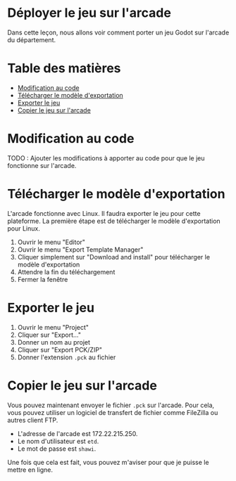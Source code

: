 # Déployer le jeu sur l'arcade <!-- omit in toc -->
Dans cette leçon, nous allons voir comment porter un jeu Godot sur l'arcade du département.

# Table des matières <!-- omit in toc -->
- [Modification au code](#modification-au-code)
- [Télécharger le modèle d'exportation](#télécharger-le-modèle-dexportation)
- [Exporter le jeu](#exporter-le-jeu)
- [Copier le jeu sur l'arcade](#copier-le-jeu-sur-larcade)

# Modification au code
TODO : Ajouter les modifications à apporter au code pour que le jeu fonctionne sur l'arcade.

# Télécharger le modèle d'exportation
L'arcade fonctionne avec Linux. Il faudra exporter le jeu pour cette plateforme. La première étape est de télécharger le modèle d'exportation pour Linux.

1. Ouvrir le menu "Editor"
2. Ouvrir le menu "Export Template Manager"
3. Cliquer simplement sur "Download and install" pour télécharger le modèle d'exportation
4. Attendre la fin du téléchargement
5. Fermer la fenêtre

# Exporter le jeu
1. Ouvrir le menu "Project"
2. Cliquer sur "Export..."
3. Donner un nom au projet
4. Cliquer sur "Export PCK/ZIP"
5. Donner l'extension `.pck` au fichier

# Copier le jeu sur l'arcade
Vous pouvez maintenant envoyer le fichier `.pck` sur l'arcade. Pour cela, vous pouvez utiliser un logiciel de transfert de fichier comme FileZilla ou autres client FTP.

- L'adresse de l'arcade est 172.22.215.250.
- Le nom d'utilisateur est `etd`.
- Le mot de passe est `shawi`.

Une fois que cela est fait, vous pouvez m'aviser pour que je puisse le mettre en ligne.

